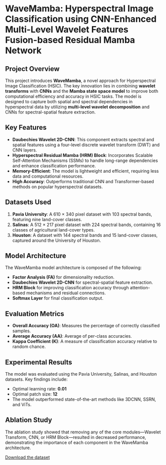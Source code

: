 # WaveMamba: Hyperspectral Image Classification using CNN-Enhanced Multi-Level Wavelet Features Fusion-based Residual Mamba Network

## Project Overview
This project introduces **WaveMamba**, a novel approach for Hyperspectral Image Classification (HSIC). The key innovation lies in combining **wavelet transforms** with **CNNs** and the **Mamba state space model** to improve both computational efficiency and accuracy in HSIC tasks. The model is designed to capture both spatial and spectral dependencies in hyperspectral data by utilizing **multi-level wavelet decomposition** and CNNs for spectral-spatial feature extraction.

## Key Features
- **Daubechies Wavelet 2D-CNN**: This component extracts spectral and spatial features using a four-level discrete wavelet transform (DWT) and CNN layers.
- **Hyperspectral Residual Mamba (HRM) Block**: Incorporates Scalable Self-Attention Mechanisms (SSMs) to handle long-range dependencies and enhance classification performance.
- **Memory-Efficient**: The model is lightweight and efficient, requiring less data and computational resources.
- **High Accuracy**: Outperforms traditional CNN and Transformer-based methods on popular hyperspectral datasets.

## Datasets Used
1. **Pavia University**: A 610 × 340 pixel dataset with 103 spectral bands, featuring nine land-cover classes.
2. **Salinas**: A 512 × 217 pixel dataset with 224 spectral bands, containing 16 classes of agricultural land-cover types.
3. **Houston**: A dataset with 144 spectral bands and 15 land-cover classes, captured around the University of Houston.

## Model Architecture
The WaveMamba model architecture is composed of the following:
- **Factor Analysis (FA)** for dimensionality reduction.
- **Daubechies Wavelet 2D-CNN** for spectral-spatial feature extraction.
- **HRM Block** for improving classification accuracy through attention-based mechanisms and residual connections.
- **Softmax Layer** for final classification output.

## Evaluation Metrics
- **Overall Accuracy (OA)**: Measures the percentage of correctly classified samples.
- **Average Accuracy (AA)**: Average of per-class accuracies.
- **Kappa Coefficient (K)**: A measure of classification accuracy relative to random chance.

## Experimental Results
The model was evaluated using the Pavia University, Salinas, and Houston datasets. Key findings include:
- Optimal learning rate: **0.01**
- Optimal patch size: **12**
- The model outperformed state-of-the-art methods like 3DCNN, SSRN, and ViTs.

## Ablation Study
The ablation study showed that removing any of the core modules—Wavelet Transform, CNN, or HRM Block—resulted in decreased performance, demonstrating the importance of each component in the WaveMamba architecture.

[Download the dataset](https://drive.google.com/drive/folders/1n1vyY9RoiwI6Be4NyGUx2HflwX_gm9zh?usp=sharing)

